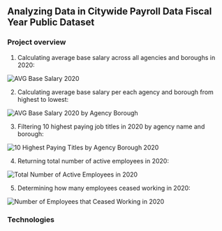 ## Analyzing Data in Citywide Payroll Data Fiscal Year Public Dataset

### Project overview

1. Calculating average base salary across all agencies and boroughs in 2020:

![AVG Base Salary 2020](https://user-images.githubusercontent.com/89424060/155881980-917488f7-b40e-421e-bae5-0a3a68c06b8c.png)

2. Calculating average base salary per each agency and borough from highest to lowest:

![AVG Base Salary 2020 by Agency Borough](https://user-images.githubusercontent.com/89424060/155883063-221dd8f1-6db4-41eb-9891-05ed31b1b601.png)

3. Filtering 10 highest paying job titles in 2020 by agency name and borough:

![10 Highest Paying Titles by Agency Borough 2020](https://user-images.githubusercontent.com/89424060/155884876-45555eef-6f2b-4609-aa17-07075ff2cb50.png)

4. Returning total number of active employees in 2020:

![Total Number of Active Employees in 2020](https://user-images.githubusercontent.com/89424060/155885557-06d14c8e-45cb-4fbd-acf3-ec0b126dd2d1.png)

5. Determining how many employees ceased working in 2020:

![Number of Employees that Ceased Working in 2020](https://user-images.githubusercontent.com/89424060/155885372-f4f7a7dc-3d67-47b1-a3c0-3bca15afe0be.png)




### Technologies
